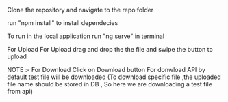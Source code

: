 Clone the repository and navigate to the repo folder

run "npm install" to install dependecies

To run in the local application run "ng serve" in terminal

For Upload
For Upload drag and drop the the file and swipe the button to upload


NOTE :-
For Download
Click on Download button
For donwload API by default test file will be downloaded (To download specific file ,the uploaded file name should be stored in DB , So here we are downloading a test file from api)
